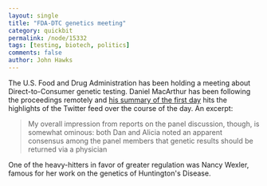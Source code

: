 ```yaml
---
layout: single 
title: "FDA-DTC genetics meeting" 
category: quickbit
permalink: /node/15332
tags: [testing, biotech, politics] 
comments: false 
author: John Hawks 
---
```


The U.S. Food and Drug Administration has been holding a meeting about Direct-to-Consumer genetic testing. Daniel MacArthur has been following the proceedings remotely and <a href="http://www.wired.com/wiredscience/2011/03/snippets-from-day-one-of-the-fda-meeting-on-consumer-genetics/">his summary of the first day</a> hits the highlights of the Twitter feed over the course of the day. An excerpt: 

<blockquote>My overall impression from reports on the panel discussion, though, is somewhat ominous: both Dan and Alicia noted an apparent consensus among the panel members that genetic results should be returned via a physician</blockquote>

One of the heavy-hitters in favor of greater regulation was Nancy Wexler, famous for her work on the genetics of Huntington's Disease. 

